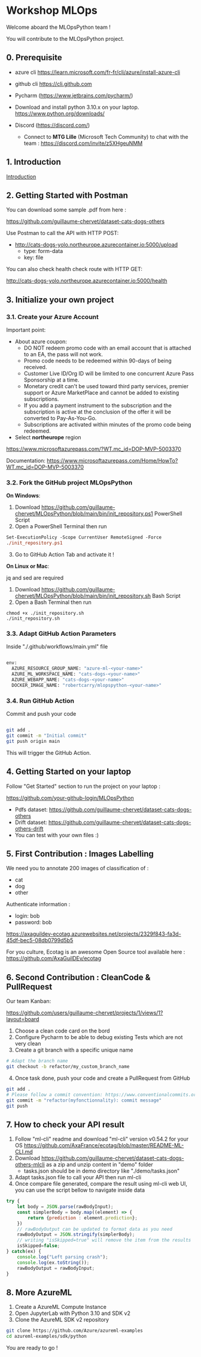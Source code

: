 # Workshop MLOps 

Welcome aboard the MLOpsPython team !

You will contribute to the MLOpsPython project.

## 0. Prerequisite

- azure cli https://learn.microsoft.com/fr-fr/cli/azure/install-azure-cli
- github cli https://cli.github.com

- Pycharm (https://www.jetbrains.com/pycharm/)
- Download and install python 3.10.x on your laptop. 
https://www.python.org/downloads/
- Discord (https://discord.com/)
  - Connect to **MTG Lille** (Microsoft Tech Community) to chat with the team : https://discord.com/invite/z5XHgeuNMM 

## 1. Introduction

[Introduction](https://github.com/guillaume-chervet/MLOpsPython/blob/main/documentation/learning.md)

## 2. Getting Started with Postman

You can download some sample .pdf from here : 

https://github.com/guillaume-chervet/dataset-cats-dogs-others

Use Postman to call the API with HTTP POST:
- http://cats-dogs-yolo.northeurope.azurecontainer.io:5000/upload
  - type: form-data
  - key: file 

You can also check health check route with HTTP GET:

http://cats-dogs-yolo.northeurope.azurecontainer.io:5000/health

## 3. Initialize your own project

### 3.1. Create your Azure Account

Important point:
- About azure coupon:
  - DO NOT redeem promo code with an email account that is attached to an EA, the pass will not work.
  - Promo code needs to be redeemed within 90-days of being received.
  - Customer Live ID/Org ID will be limited to one concurrent Azure Pass Sponsorship at a time.
  - Monetary credit can't be used toward third party services, premier support or Azure MarketPlace and cannot be added to existing subscriptions.
  - If you add a payment instrument to the subscription and the subscription is active at the conclusion of the offer it will be converted to Pay-As-You-Go.
  - Subscriptions are activated within minutes of the promo code being redeemed.
- Select **northeurope** region

https://www.microsoftazurepass.com/?WT.mc_id=DOP-MVP-5003370 

Documentation:
https://www.microsoftazurepass.com/Home/HowTo?WT.mc_id=DOP-MVP-5003370 

### 3.2. Fork the GitHub project MLOpsPython

**On Windows**: 
1. Download https://github.com/guillaume-chervet/MLOpsPython/blob/main/bin/init_repository.ps1 PowerShell Script
2. Open a PowerShell Terminal then run 
````ps
Set-ExecutionPolicy -Scope CurrentUser RemoteSigned -Force
./init_repository.ps1
````
3. Go to GitHub Action Tab and activate it !

**On Linux or Mac**:

jq and sed are required
1. Download https://github.com/guillaume-chervet/MLOpsPython/blob/main/bin/init_repository.sh Bash Script
2. Open a Bash Terminal then run
````bach
chmod +x ./init_repository.sh
./init_repository.sh
````


### 3.3. Adapt GitHub Action Parameters

Inside "./.github/workflows/main.yml" file

````bash

env:
  AZURE_RESOURCE_GROUP_NAME: "azure-ml-<your-name>"
  AZURE_ML_WORKSPACE_NAME: "cats-dogs-<your-name>"
  AZURE_WEBAPP_NAME: "cats-dogs-<your-name>"
  DOCKER_IMAGE_NAME: "robertcarry/mlopspython-<your-name>"

````

### 3.4. Run GitHub Action

Commit and push your code

```bash

git add .
git commit -m "Initial commit"
git push origin main

```

This will trigger the GitHub Action.

## 4. Getting Started on your laptop

Follow "Get Started" section to run the project on your laptop :

https://github.com/your-github-login/MLOpsPython

- Pdfs dataset: https://github.com/guillaume-chervet/dataset-cats-dogs-others
- Drift dataset: https://github.com/guillaume-chervet/dataset-cats-dogs-others-drift
- You can test with your own files :)

## 5. First Contribution : Images Labelling

We need you to annotate 200 images of classification of :
- cat
- dog
- other

Authenticate information :
- login: bob
- password: bob

https://axaguildev-ecotag.azurewebsites.net/projects/2329f843-fa3d-45df-bec5-08db0799d5b5

For you culture, Ecotag is an awesome Open Source tool available here :
https://github.com/AxaGuilDEv/ecotag

## 6. Second Contribution : CleanCode & PullRequest

Our team Kanban:

https://github.com/users/guillaume-chervet/projects/1/views/1?layout=board

1. Choose a clean code card on the bord
2. Configure Pycharm to be able to debug existing Tests which are not very clean
3. Create a git branch with a specific unique name

```sh
# Adapt the branch name 
git checkout -b refactor/my_custom_branch_name
```

4. Once task done, push your code and create a PullRequest from GitHub
```sh
git add .
# Please follow a commit convention: https://www.conventionalcommits.org/en/v1.0.0/
git commit -m "refactor(myfonctionnality): commit message"
git push
```

## 7. How to check your API result  

1. Follow "ml-cli" readme and download "ml-cli" version v0.54.2 for your OS https://github.com/AxaFrance/ecotag/blob/master/README-ML-CLI.md
2. Download https://github.com/guillaume-chervet/dataset-cats-dogs-others-mlcli as a zip and unzip content in "demo" folder
     - tasks.json should be in demo directory like "./demo/tasks.json"
4. Adapt tasks.json file to call your API then run ml-cli
5. Once compare file generated, compare the result using ml-cli web UI, you can use the script bellow to navigate inside data

```javascript
try {
    let body = JSON.parse(rawBodyInput);
    const simplerBody = body.map((element) => {
        return {prediction : element.prediction};
    })
    // rawBodyOutput can be updated to format data as you need
    rawBodyOutput = JSON.stringify(simplerBody);
    // writing "isSkipped=true" will remove the item from the results
    isSkipped=false;
} catch(ex) {
    console.log("Left parsing crash");
    console.log(ex.toString());
    rawBodyOutput = rawBodyInput;
}
```


## 8. More AzureML

1. Create a AzureML Compute Instance
2. Open JupyterLab with Python 3.10 and SDK v2
3. Clone the AzureML SDK v2 repository

```sh 
git clone https://github.com/Azure/azureml-examples
cd azureml-examples/sdk/python
```

You are ready to go !
